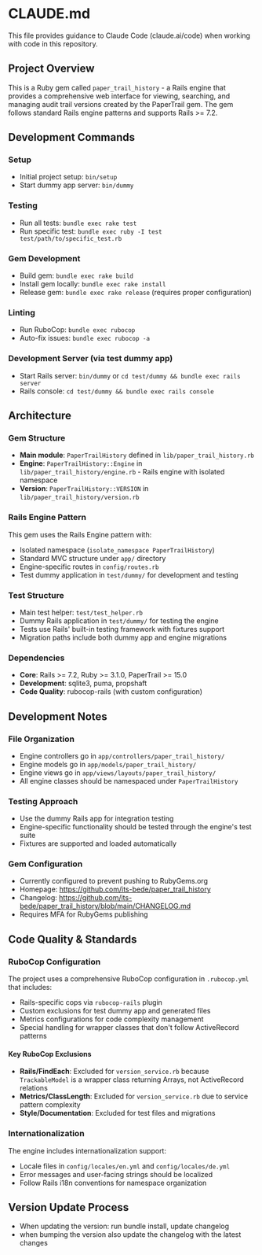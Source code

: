 # CLAUDE.md

This file provides guidance to Claude Code (claude.ai/code) when working with code in this repository.

## Project Overview

This is a Ruby gem called `paper_trail_history` - a Rails engine that provides a comprehensive web interface for viewing, searching, and managing audit trail versions created by the PaperTrail gem. The gem follows standard Rails engine patterns and supports Rails >= 7.2.

## Development Commands

### Setup
- Initial project setup: `bin/setup`
- Start dummy app server: `bin/dummy`

### Testing
- Run all tests: `bundle exec rake test`
- Run specific test: `bundle exec ruby -I test test/path/to/specific_test.rb`

### Gem Development
- Build gem: `bundle exec rake build`
- Install gem locally: `bundle exec rake install`
- Release gem: `bundle exec rake release` (requires proper configuration)

### Linting
- Run RuboCop: `bundle exec rubocop`
- Auto-fix issues: `bundle exec rubocop -a`

### Development Server (via test dummy app)
- Start Rails server: `bin/dummy` or `cd test/dummy && bundle exec rails server`
- Rails console: `cd test/dummy && bundle exec rails console`

## Architecture

### Gem Structure
- **Main module**: `PaperTrailHistory` defined in `lib/paper_trail_history.rb`
- **Engine**: `PaperTrailHistory::Engine` in `lib/paper_trail_history/engine.rb` - Rails engine with isolated namespace
- **Version**: `PaperTrailHistory::VERSION` in `lib/paper_trail_history/version.rb`

### Rails Engine Pattern
This gem uses the Rails Engine pattern with:
- Isolated namespace (`isolate_namespace PaperTrailHistory`)
- Standard MVC structure under `app/` directory
- Engine-specific routes in `config/routes.rb`
- Test dummy application in `test/dummy/` for development and testing

### Test Structure
- Main test helper: `test/test_helper.rb` 
- Dummy Rails application in `test/dummy/` for testing the engine
- Tests use Rails' built-in testing framework with fixtures support
- Migration paths include both dummy app and engine migrations

### Dependencies
- **Core**: Rails >= 7.2, Ruby >= 3.1.0, PaperTrail >= 15.0
- **Development**: sqlite3, puma, propshaft
- **Code Quality**: rubocop-rails (with custom configuration)

## Development Notes

### File Organization
- Engine controllers go in `app/controllers/paper_trail_history/`
- Engine models go in `app/models/paper_trail_history/`
- Engine views go in `app/views/layouts/paper_trail_history/`
- All engine classes should be namespaced under `PaperTrailHistory`

### Testing Approach
- Use the dummy Rails app for integration testing
- Engine-specific functionality should be tested through the engine's test suite
- Fixtures are supported and loaded automatically

### Gem Configuration
- Currently configured to prevent pushing to RubyGems.org
- Homepage: https://github.com/its-bede/paper_trail_history
- Changelog: https://github.com/its-bede/paper_trail_history/blob/main/CHANGELOG.md
- Requires MFA for RubyGems publishing

## Code Quality & Standards

### RuboCop Configuration
The project uses a comprehensive RuboCop configuration in `.rubocop.yml` that includes:
- Rails-specific cops via `rubocop-rails` plugin
- Custom exclusions for test dummy app and generated files
- Metrics configurations for code complexity management
- Special handling for wrapper classes that don't follow ActiveRecord patterns

#### Key RuboCop Exclusions
- **Rails/FindEach**: Excluded for `version_service.rb` because `TrackableModel` is a wrapper class returning Arrays, not ActiveRecord relations
- **Metrics/ClassLength**: Excluded for `version_service.rb` due to service pattern complexity
- **Style/Documentation**: Excluded for test files and migrations

### Internationalization
The engine includes internationalization support:
- Locale files in `config/locales/en.yml` and `config/locales/de.yml`
- Error messages and user-facing strings should be localized
- Follow Rails i18n conventions for namespace organization

## Version Update Process
- When updating the version: run bundle install, update changelog
- when bumping the version also update the changelog with the latest changes